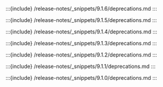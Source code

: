 :::{include} /release-notes/_snippets/9.1.6/deprecations.md
:::

:::{include} /release-notes/_snippets/9.1.5/deprecations.md
:::

:::{include} /release-notes/_snippets/9.1.4/deprecations.md
:::

:::{include} /release-notes/_snippets/9.1.3/deprecations.md
:::

:::{include} /release-notes/_snippets/9.1.2/deprecations.md
:::

:::{include} /release-notes/_snippets/9.1.1/deprecations.md
:::

:::{include} /release-notes/_snippets/9.1.0/deprecations.md
:::
